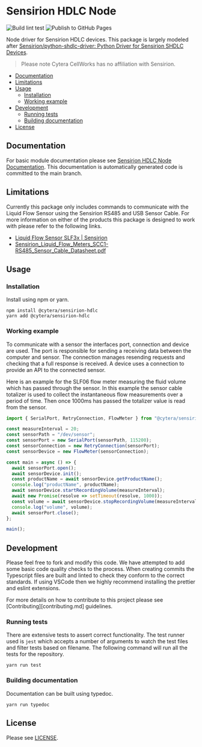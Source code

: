 # Sensirion HDLC Node

![Build lint test](https://github.com/cytera/sensirion-hdlc-node/workflows/Build%20lint%20test/badge.svg)
![Publish to GitHub Pages](https://github.com/cytera/sensirion-hdlc-node/workflows/Publish%20to%20GitHub%20Pages/badge.svg)

Node driver for Sensirion HDLC devices. This package is largely modeled after
[Sensirion/python-shdlc-driver: Python Driver for Sensirion SHDLC Devices](https://github.com/Sensirion/python-shdlc-driver).

> Please note Cytera CellWorks has no affiliation with Sensirion.

<!-- START doctoc generated TOC please keep comment here to allow auto update -->
<!-- DON'T EDIT THIS SECTION, INSTEAD RE-RUN doctoc TO UPDATE -->

- [Documentation](#documentation)
- [Limitations](#limitations)
- [Usage](#usage)
  - [Installation](#installation)
  - [Working example](#working-example)
- [Development](#development)
  - [Running tests](#running-tests)
  - [Building documentation](#building-documentation)
- [License](#license)

<!-- END doctoc generated TOC please keep comment here to allow auto update -->

## Documentation

For basic module documentation please see
[Sensirion HDLC Node Documentation](https://cytera.github.io/sensirion-hdlc-node/).
This documentation is automatically generated code is committed to the main
branch.

## Limitations

Currently this package only includes commands to communicate with the Liquid
Flow Sensor using the Sensirion RS485 and USB Sensor Cable. For more information
on either of the products this package is designed to work with please refer to
the following links.

- [Liquid Flow Sensor SLF3x | Sensirion](https://www.sensirion.com/en/flow-sensors/liquid-flow-meters/page/next-generation-liquid-flow-sensor-for-life-science-and-analytical-instruments/)
- [Sensirion_Liquid_Flow_Meters_SCC1-RS485_Sensor_Cable_Datasheet.pdf](https://www.sensirion.com/fileadmin/user_upload/customers/sensirion/Dokumente/4_Liquid_Flow_Meters/Liquid_Flow/Sensirion_Liquid_Flow_Meters_SCC1-RS485_Sensor_Cable_Datasheet.pdf)

## Usage

### Installation

Install using npm or yarn.

```
npm install @cytera/sensirion-hdlc
yarn add @cytera/sensirion-hdlc
```

### Working example

To communicate with a sensor the interfaces port, connection and device are
used. The port is responsible for sending a receiving data between the computer
and sensor. The connection manages resending requests and checking that a full
response is received. A device uses a connection to provide an API to the
connected sensor.

Here is an example for the SLF06 flow meter measuring the fluid volume which has
passed through the sensor. In this example the sensor cable totalizer is used to
collect the instantaneous flow measurements over a period of time. Then once
1000ms has passed the totalizer value is read from the sensor.

```typescript
import { SerialPort, RetryConnection, FlowMeter } from "@cytera/sensirion-hdlc";

const measureInterval = 20;
const sensorPath = "/dev/sensor";
const sensorPort = new SerialPort(sensorPath, 115200);
const sensorConnection = new RetryConnection(sensorPort);
const sensorDevice = new FlowMeter(sensorConnection);

const main = async () => {
  await sensorPort.open();
  await sensorDevice.init();
  const productName = await sensorDevice.getProductName();
  console.log("productName", productName);
  await sensorDevice.startRecordingVolume(measureInterval);
  await new Promise(resolve => setTimeout(resolve, 1000));
  const volume = await sensorDevice.stopRecordingVolume(measureInterval);
  console.log("volume", volume);
  await sensorPort.close();
};

main();
```

## Development

Please feel free to fork and modify this code. We have attempted to add some
basic code quality checks to the process. When creating commits the Typescript
files are built and linted to check they conform to the correct standards. If
using VSCode then we highly recommend installing the prettier and eslint
extensions.

For more details on how to contribute to this project please see
[Contributing][contributing.md] guidelines.

### Running tests

There are extensive tests to assert correct functionality. The test runner used
is `jest` which accepts a number of arguments to watch the test files and filter
tests based on filename. The following command will run all the tests for the
repository.

```
yarn run test
```

### Building documentation

Documentation can be built using typedoc.

```
yarn run typedoc
```

## License

Please see [LICENSE](LICENSE).
